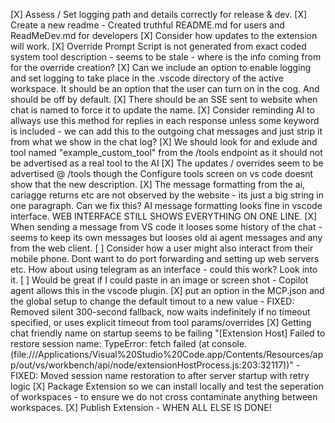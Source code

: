 [X] Assess / Set logging path and details correctly for release & dev.
[X] Create a new readme - Created truthful README.md for users and ReadMeDev.md for developers
[X] Consider how updates to the extension will work.
[X] Override Prompt Script is not generated from exact coded system tool description - seems to be stale - where is the info coming from for the override creation?
[X] Can we include an option to enable logging and set logging to take place in the .vscode directory of the active workspace. It should be an option that the user can turn on in the cog. And should be off by default. 
[X] There should be an SSE sent to website when chat is named to force it to update the name.
[X] Consider reminding AI to allways use this method for replies in each response unless some keyword is included - we can add this to the outgoing chat messages and just strip it from what we show in the chat log?
[X] We should look for and exlude and tool named "example_custom_tool" from the /tools endpoint as it should not be advertised as a real tool to the AI
[X] The updates / overrides seem to be advertised @ /tools though the Configure tools screen on vs code doesnt show that the new description.
[X] The message formatting from the ai, cariagge returns etc are not observed by the website - its just a big string in one paragraph.  Can we fix this?  AI message formatting looks fine in vscode interface.  WEB INTERFACE STILL SHOWS EVERYTHING ON ONE LINE.
[X] When sending a message from VS code it looses some history of the chat - seems to keep its own messages but looses old ai agent messages and any from the web client.
[ ] Consider how a user might also interact from their mobile phone.  Dont want to do port forwarding and setting up web servers etc.  How about using telegram as an interface - could this work? Look into it. 
[ ] Would be great if I could paste in an image or screen shot - Copilot agent allows this in the vscode plugin.
[X]  put an option in the MCP.json and the global setup to change the default timout to a new value - FIXED: Removed silent 300-second fallback, now waits indefinitely if no timeout specified, or uses explicit timeout from tool params/overrides
[X] Getting chat friendly name on startup seems to be failing "[Extension Host] Failed to restore session name: TypeError: fetch failed (at console.<anonymous> (file:///Applications/Visual%20Studio%20Code.app/Contents/Resources/app/out/vs/workbench/api/node/extensionHostProcess.js:203:32117))" - FIXED: Moved session name restoration to after server startup with retry logic
[X] Package Extension so we can install locally and test the seperation of workspaces - to ensure we do not cross contaminate anything between workspaces. 
[X] Publish Extension - WHEN ALL ELSE IS DONE!
